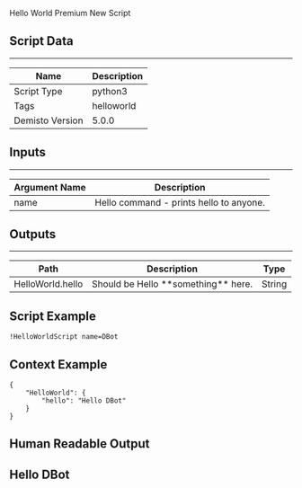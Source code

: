 Hello World Premium New Script
## Script Data
---

| **Name** | **Description** |
| --- | --- |
| Script Type | python3 |
| Tags | helloworld |
| Demisto Version | 5.0.0 |

## Inputs
---

| **Argument Name** | **Description** |
| --- | --- |
| name | Hello command \- prints hello to anyone. |

## Outputs
---

| **Path** | **Description** | **Type** |
| --- | --- | --- |
| HelloWorld.hello | Should be Hello \*\*something\*\* here. | String |


## Script Example
```!HelloWorldScript name=DBot```

## Context Example
```
{
    "HelloWorld": {
        "hello": "Hello DBot"
    }
}
```

## Human Readable Output
## Hello DBot
